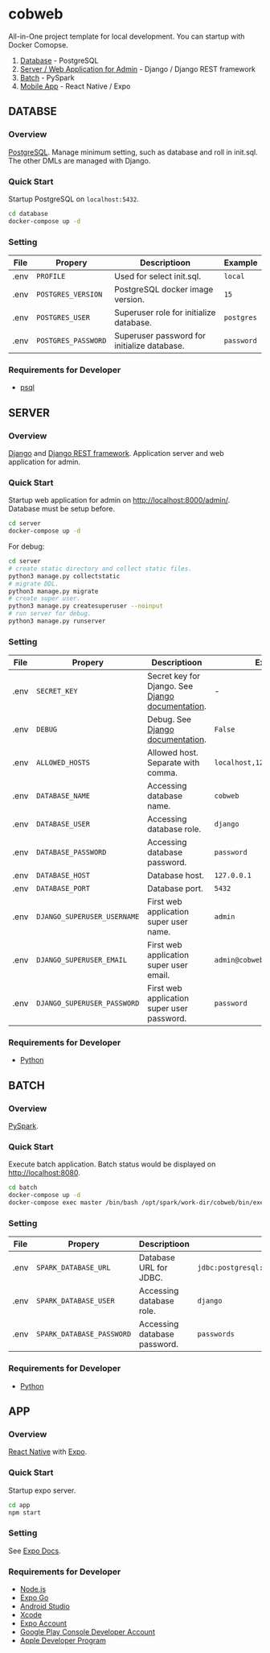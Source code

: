 # cobweb
All-in-One project template for local development. You can startup with Docker Comopse.

1. [Database](#database) - PostgreSQL
2. [Server / Web Application for Admin](#server) - Django / Django REST framework
3. [Batch](#batch) - PySpark
4. [Mobile App](#app) - React Native / Expo

## DATABSE
### Overview
[PostgreSQL](https://www.postgresql.org). Manage minimum setting, such as database and roll in init.sql. The other DMLs are managed with Django.

### Quick Start
Startup PostgreSQL on `localhost:5432`.
```bash
cd database
docker-compose up -d
```

### Setting
| File | Propery | Descriptioon | Example |
| ---- | ---- | ---- | ---- |
| .env | `PROFILE` | Used for select init.sql. | `local` |
| .env | `POSTGRES_VERSION` | PostgreSQL docker image version. | `15` |
| .env | `POSTGRES_USER` | Superuser role for initialize database. | `postgres` |
| .env | `POSTGRES_PASSWORD` | Superuser password for initialize database. | `password` |

### Requirements for Developer
- [psql](https://www.postgresql.org/docs/current/app-psql.html)

## SERVER
### Overview
[Django](https://docs.djangoproject.com) and [Django REST framework](https://www.django-rest-framework.org). Application server and web application for admin.

### Quick Start
Startup web application for admin on [http://localhost:8000/admin/](http://localhost:8000/admin/). Database must be setup before.
```bash
cd server
docker-compose up -d
```

For debug:
```bash
cd server
# create static directory and collect static files.
python3 manage.py collectstatic
# migrate DDL.
python3 manage.py migrate
# create super user.
python3 manage.py createsuperuser --noinput
# run server for debug.
python3 manage.py runserver
```

### Setting
| File | Propery | Descriptioon | Example |
| ---- | ---- | ---- | ---- |
| .env | `SECRET_KEY` | Secret key for Django. See [Django documentation](https://docs.djangoproject.com). | - |
| .env | `DEBUG` | Debug. See [Django documentation](https://docs.djangoproject.com). | `False` |
| .env | `ALLOWED_HOSTS` | Allowed host. Separate with comma. | `localhost,127.0.0.1,10.0.2.2` |
| .env | `DATABASE_NAME` | Accessing database name. | `cobweb` |
| .env | `DATABASE_USER` | Accessing database role. | `django` |
| .env | `DATABASE_PASSWORD` | Accessing database password. | `password` |
| .env | `DATABASE_HOST` | Database host. | `127.0.0.1` |
| .env | `DATABASE_PORT` | Database port. | `5432` |
| .env | `DJANGO_SUPERUSER_USERNAME` | First web application super user name. | `admin` |
| .env | `DJANGO_SUPERUSER_EMAIL` | First web application super user email. | `admin@cobweb.com` |
| .env | `DJANGO_SUPERUSER_PASSWORD` | First web application super user password. | `password` |

### Requirements for Developer
- [Python](https://www.python.org)

## BATCH
### Overview
[PySpark](https://spark.apache.org/docs/latest/api/python/index.html).

### Quick Start
Execute batch application. Batch status would be displayed on [http://localhost:8080](http://localhost:8080).
```bash
cd batch
docker-compose up -d
docker-compose exec master /bin/bash /opt/spark/work-dir/cobweb/bin/exec.sh ${APP_NAME}
```

### Setting
| File | Propery | Descriptioon | Example |
| ---- | ---- | ---- | ---- |
| .env | `SPARK_DATABASE_URL` | Database URL for JDBC. | `jdbc:postgresql://host.docker.internal:5432/cobweb` |
| .env | `SPARK_DATABASE_USER` | Accessing database role. | `django` |
| .env | `SPARK_DATABASE_PASSWORD` | Accessing database password. | `passwords` |

### Requirements for Developer
- [Python](https://www.python.org)

## APP
### Overview
[React Native](https://reactnative.dev) with [Expo](https://expo.dev/).

### Quick Start
Startup expo server.
```bash
cd app
npm start
```

### Setting
See [Expo Docs](https://docs.expo.dev).

### Requirements for Developer
- [Node.js](https://nodejs.org/)
- [Expo Go](https://expo.dev/go)
- [Android Studio](https://developer.android.com/studio)
- [Xcode](https://developer.apple.com/xcode/)
- [Expo Account](https://expo.dev/signup)
- [Google Play Console Developer Account](https://play.google.com/console/signup)
- [Apple Developer Program](https://developer.apple.com/programs/)
